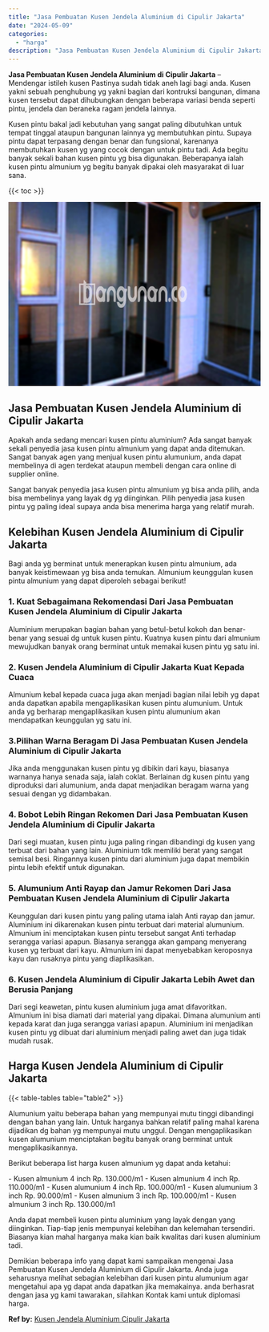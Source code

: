 ```yaml
---
title: "Jasa Pembuatan Kusen Jendela Aluminium di Cipulir Jakarta"
date: "2024-05-09"
categories: 
  - "harga"
description: "Jasa Pembuatan Kusen Jendela Aluminium di Cipulir Jakarta. Demikian beberapa info yang dapat kami sampaikan mengenai Jasa Pembuatan Kusen Jendela Aluminium d..."
---
```


**Jasa Pembuatan Kusen Jendela Aluminium di Cipulir Jakarta** – Mendengar istileh kusen Pastinya sudah tidak aneh lagi bagi anda. Kusen yakni sebuah penghubung yg yakni bagian dari kontruksi bangunan, dimana kusen tersebut dapat dihubungkan dengan beberapa variasi benda seperti pintu, jendela dan beraneka ragam jendela lainnya.

Kusen pintu bakal jadi kebutuhan yang sangat paling dibutuhkan untuk tempat tinggal ataupun bangunan lainnya yg membutuhkan pintu. Supaya pintu dapat terpasang dengan benar dan fungsional, karenanya membutuhkan kusen yg yang cocok dengan untuk pintu tadi. Ada begitu banyak sekali bahan kusen pintu yg bisa digunakan. Beberapanya ialah kusen pintu almunium yg begitu banyak dipakai oleh masyarakat di luar sana.

{{< toc >}}

![Jasa Pembuatan Kusen Jendela Aluminium di Cipulir Jakarta](/images/harga-kusen-jendela-alumunium-14.png)

## Jasa Pembuatan Kusen Jendela Aluminium di Cipulir Jakarta

Apakah anda sedang mencari kusen pintu aluminium? Ada sangat banyak sekali penyedia jasa kusen pintu almunium yang dapat anda ditemukan. Sangat banyak agen yang menjual kusen pintu alumunium, anda dapat membelinya di agen terdekat ataupun membeli dengan cara online di supplier online.

Sangat banyak penyedia jasa kusen pintu almunium yg bisa anda pilih, anda bisa membelinya yang layak dg yg diinginkan. Pilih penyedia jasa kusen pintu yg paling ideal supaya anda bisa menerima harga yang relatif murah.

## Kelebihan Kusen Jendela Aluminium di Cipulir Jakarta

Bagi anda yg berminat untuk menerapkan kusen pintu almunium, ada banyak keistimewaan yg bisa anda temukan. Almunium keunggulan kusen pintu almunium yang dapat diperoleh sebagai berikut!

### 1\. Kuat Sebagaimana Rekomendasi Dari Jasa Pembuatan Kusen Jendela Aluminium di Cipulir Jakarta

Aluminium merupakan bagian bahan yang betul-betul kokoh dan benar-benar yang sesuai dg untuk kusen pintu. Kuatnya kusen pintu dari almunium mewujudkan banyak orang berminat untuk memakai kusen pintu yg satu ini.

### 2\. Kusen Jendela Aluminium di Cipulir Jakarta Kuat Kepada Cuaca

Almunium kebal kepada cuaca juga akan menjadi bagian nilai lebih yg dapat anda dapatkan apabila mengaplikasikan kusen pintu alumunium. Untuk anda yg berharap mengaplikasikan kusen pintu alumunium akan mendapatkan keunggulan yg satu ini.

### 3.Pilihan Warna Beragam Di Jasa Pembuatan Kusen Jendela Aluminium di Cipulir Jakarta

Jika anda menggunakan kusen pintu yg dibikin dari kayu, biasanya warnanya hanya senada saja, ialah coklat. Berlainan dg kusen pintu yang diproduksi dari alumunium, anda dapat menjadikan beragam warna yang sesuai dengan yg didambakan.

### 4\. Bobot Lebih Ringan Rekomen Dari Jasa Pembuatan Kusen Jendela Aluminium di Cipulir Jakarta

Dari segi muatan, kusen pintu juga paling ringan dibandingi dg kusen yang terbuat dari bahan yang lain. Aluminium tdk memiliki berat yang sangat semisal besi. Ringannya kusen pintu dari aluminium juga dapat membikin pintu lebih efektif untuk digunakan.

### 5\. Alumunium Anti Rayap dan Jamur Rekomen Dari Jasa Pembuatan Kusen Jendela Aluminium di Cipulir Jakarta

Keunggulan dari kusen pintu yang paling utama ialah Anti rayap dan jamur. Aluminium ini dikarenakan kusen pintu terbuat dari material alumunium. Almunium ini menciptakan kusen pintu tersebut sangat Anti terhadap serangga variasi apapun. Biasanya serangga akan gampang menyerang kusen yg terbuat dari kayu. Almunium ini dapat menyebabkan keroposnya kayu dan rusaknya pintu yang diaplikasikan.

### 6\. Kusen Jendela Aluminium di Cipulir Jakarta Lebih Awet dan Berusia Panjang

Dari segi keawetan, pintu kusen aluminium juga amat difavoritkan. Almunium ini bisa diamati dari material yang dipakai. Dimana alumunium anti kepada karat dan juga serangga variasi apapun. Aluminium ini menjadikan kusen pintu yg dibuat dari aluminium menjadi paling awet dan juga tidak mudah rusak.

## Harga Kusen Jendela Aluminium di Cipulir Jakarta

{{< table-tables table="table2" >}}

Alumunium yaitu beberapa bahan yang mempunyai mutu tinggi dibandingi dengan bahan yang lain. Untuk harganya bahkan relatif paling mahal karena dijadikan dg bahan yg mempunyai mutu unggul. Dengan mengaplikasikan kusen alumunium menciptakan begitu banyak orang berminat untuk mengaplikasikannya.

Berikut beberapa list harga kusen almunium yg dapat anda ketahui:

\- Kusen almunium 4 inch Rp. 130.000/m1 - Kusen almunium 4 inch Rp. 110.000/m1 - Kusen alumunium 4 inch Rp. 100.000/m1 - Kusen alumunium 3 inch Rp. 90.000/m1 - Kusen almunium 3 inch Rp. 100.000/m1 - Kusen almunium 3 inch Rp. 130.000/m1

Anda dapat membeli kusen pintu aluminium yang layak dengan yang diinginkan. Tiap-tiap jenis mempunyai kelebihan dan kelemahan tersendiri. Biasanya kian mahal harganya maka kian baik kwalitas dari kusen aluminium tadi.

Demikian beberapa info yang dapat kami sampaikan mengenai Jasa Pembuatan Kusen Jendela Aluminium di Cipulir Jakarta. Anda juga seharusnya melihat sebagian kelebihan dari kusen pintu alumunium agar mengetahui apa yg dapat anda dapatkan jika memakainya. anda berhasrat dengan jasa yg kami tawarakan, silahkan Kontak kami untuk diplomasi harga.

**Ref by:** [Kusen Jendela Aluminium Cipulir Jakarta](https://id.wikipedia.org/wiki/Kusen)
